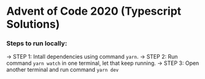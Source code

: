 # Advent of Code 2020 (Typescript Solutions)

### Steps to run locally:
-> STEP 1: Intall dependencies using command ```yarn```. 
-> STEP 2: Run command ```yarn watch``` in one terminal, let that keep running.
-> STEP 3: Open another terminal and run command ```yarn dev```